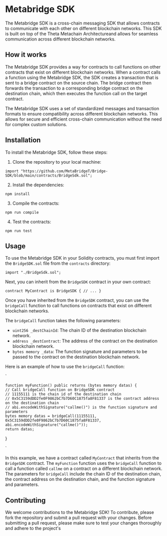 
# Metabridge SDK

The Metabridge SDK is a cross-chain messaging SDK that allows contracts to communicate with each other on different blockchain networks. This SDK is built on top of the Theta Metachain Architectureand allows for seamless communication across different blockchain networks.

## How it works

The Metabridge SDK provides a way for contracts to call functions on other contracts that exist on different blockchain networks. When a contract calls a function using the Metabridge SDK, the SDK creates a transaction that is sent to a bridge contract on the source chain. The bridge contract then forwards the transaction to a corresponding bridge contract on the destination chain, which then executes the function call on the target contract.

The Metabridge SDK uses a set of standardized messages and transaction formats to ensure compatibility across different blockchain networks. This allows for secure and efficient cross-chain communication without the need for complex custom solutions.

## Installation

To install the Metabridge SDK, follow these steps:

1.  Clone the repository to your local machine:


`import "https://github.com/MetaBridgeT/Bridge-SDK/blob/main/contracts/BridgeSdk.sol";` 

2.  Install the dependencies:

`npm install` 

3.  Compile the contracts:

`npm run compile` 

4.  Test the contracts:

`npm run test` 

## Usage

To use the Metabridge SDK in your Solidity contracts, you must first import the `BridgeSDK.sol` file from the `contracts` directory:


`import "./BridgeSdk.sol";` 

Next, you can inherit from the `BridgeSDK` contract in your own contract:


`contract MyContract is BridgeSDK {
    // ...
}` 

Once you have inherited from the `BridgeSDK` contract, you can use the `bridgeCall` function to call functions on contracts that exist on different blockchain networks.

The `bridgeCall` function takes the following parameters:

-   `uint256 _destChainId`: The chain ID of the destination blockchain network.
-   `address _destContract`: The address of the contract on the destination blockchain network.
-   `bytes memory _data`: The function signature and parameters to be passed to the contract on the destination blockchain network.

Here is an example of how to use the `bridgeCall` function:




`


	function myFunction() public returns (bytes memory datas) {
    // Call bridgeCall function on BridgeSDK contract
    // 11155111 is the chain id of the destination chain
    // 0x5C3159dDD2fe0F9862bC7b7D60C1875fa8F81337 is the contract address on the destination chain
    // abi.encodeWithSignature("callme()") is the function signature and parameters
    bytes memory datas = bridgeCall(11155111, 0x5C3159dDD2fe0F9862bC7b7D60C1875fa8F81337, abi.encodeWithSignature("callme()"));
    return datas;
}

` 

In this example, we have a contract called `MyContract` that inherits from the `BridgeSDK` contract. The `myFunction` function uses the `bridgeCall` function to call a function called `callme` on a contract on a different blockchain network. The parameters for `bridgeCall` include the chain ID of the destination chain, the contract address on the destination chain, and the function signature and parameters.

## Contributing

We welcome contributions to the Metabridge SDK! To contribute, please fork the repository and submit a pull request with your changes. Before submitting a pull request, please make sure to test your changes thoroughly and adhere to the project's
